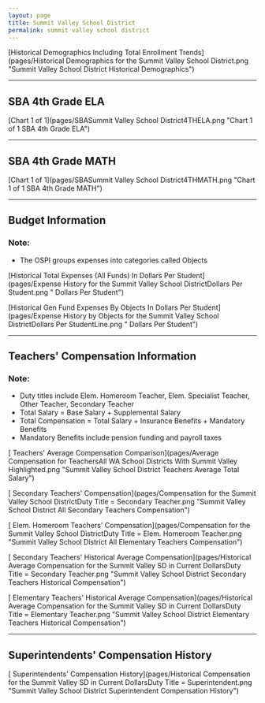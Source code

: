 ```yaml
---
layout: page
title: Summit Valley School District
permalink: summit valley school district
---
```



[Historical Demographics Including Total Enrollment Trends](pages/Historical Demographics for the Summit Valley School District.png "Summit Valley School District Historical Demographics")

___

## SBA 4th Grade ELA

[Chart 1 of 1](pages/SBASummit Valley School District4THELA.png "Chart 1 of 1 SBA 4th Grade ELA")


___

## SBA 4th Grade MATH

[Chart 1 of 1](pages/SBASummit Valley School District4THMATH.png "Chart 1 of 1 SBA 4th Grade MATH")


___

## Budget Information
### Note:
- The OSPI groups expenses into categories called Objects

[Historical Total Expenses (All Funds) In Dollars Per Student](pages/Expense History for the Summit Valley School DistrictDollars Per Student.png " Dollars Per Student")

[Historical Gen Fund Expenses By Objects In Dollars Per Student](pages/Expense History by Objects for the Summit Valley School DistrictDollars Per StudentLine.png " Dollars Per Student")


___

## Teachers' Compensation Information
### Note:
- Duty titles include Elem. Homeroom Teacher, Elem. Specialist Teacher, Other Teacher, Secondary Teacher
- Total Salary = Base Salary + Supplemental Salary
- Total Compensation = Total Salary + Insurance Benefits + Mandatory Benefits
- Mandatory Benefits include pension funding and payroll taxes

[ Teachers' Average Compensation Comparison](pages/Average Compensation for TeachersAll WA School Districts With Summit Valley Highlighted.png "Summit Valley School District Teachers Average Total Salary")

[ Secondary Teachers' Compensation](pages/Compensation for the Summit Valley School DistrictDuty Title = Secondary Teacher.png "Summit Valley School District All Secondary Teachers Compensation")

[ Elem. Homeroom Teachers' Compensation](pages/Compensation for the Summit Valley School DistrictDuty Title = Elem. Homeroom Teacher.png "Summit Valley School District All Elementary Teachers Compensation")

[ Secondary Teachers' Historical Average Compensation](pages/Historical Average Compensation for the Summit Valley SD in Current DollarsDuty Title = Secondary Teacher.png "Summit Valley School District Secondary Teachers Historical Compensation")

[ Elementary Teachers' Historical Average Compensation](pages/Historical Average Compensation for the Summit Valley SD in Current DollarsDuty Title = Elementary Teacher.png "Summit Valley School District Elementary Teachers Historical Compensation")


___

## Superintendents' Compensation History

[ Superintendents' Compensation History](pages/Historical Compensation for the Summit Valley SD in Current DollarsDuty Title = Superintendent.png "Summit Valley School District Superintendent Compensation History")

